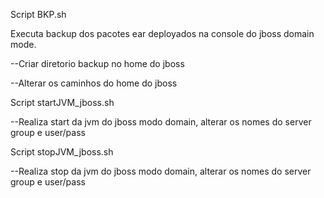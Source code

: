 Script BKP.sh

Executa backup dos pacotes ear deployados na console do jboss domain mode.

--Criar diretorio backup no home do jboss

--Alterar os caminhos do home do jboss

Script startJVM_jboss.sh

--Realiza start da jvm do jboss modo domain, alterar os nomes do server group e user/pass


Script stopJVM_jboss.sh

--Realiza stop da jvm do jboss modo domain, alterar os nomes do server group e user/pass
